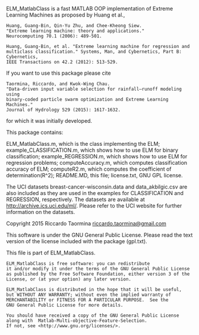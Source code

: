 ELM_MatlabClass is a fast MATLAB OOP implementation of Extreme Learning Machines
as proposed by Huang et al., 

	Huang, Guang-Bin, Qin-Yu Zhu, and Chee-Kheong Siew.
	"Extreme learning machine: theory and applications." 
	Neurocomputing 70.1 (2006): 489-501.
	
	Huang, Guang-Bin, et al. "Extreme learning machine for regression and 
	multiclass classification." Systems, Man, and Cybernetics, Part B: Cybernetics, 
	IEEE Transactions on 42.2 (2012): 513-529.

If you want to use this package please cite 

	Taormina, Riccardo, and Kwok-Wing Chau. 
	"Data-driven input variable selection for rainfall–runoff modeling using 
	binary-coded particle swarm optimization and Extreme Learning Machines." 
	Journal of Hydrology 529 (2015): 1617-1632.

for which it was initially developed.	

This package contains:

ELM_MatlabClass.m, 			which is the class implementing the ELM;
example_CLASSIFICATION.m, 		which shows how to use ELM for binary classification;
example_REGRESSION.m, 			which shows how to use ELM for regression problems;
computeAccuracy.m,			which computes classification accuracy of ELM;
computeR2.m,				which computes the coefficient of determination(R^2);
README.MD,				this file;
license.txt,				GNU GPL license.

The UCI datasets breast-cancer-wisconsin.data and data_akbilgic.csv are also 
included as they are used in the examples for CLASSIFICATION and REGRESSION, 
respectively. The datasets are available at http://archive.ics.uci.edu/ml/.
Please refer to the UCI website for further information on the datasets.



Copyright 2015 Riccardo Taormina 
riccardo.taormina@gmail.com 

This software is under the GNU General Public License. 
Please read the text version of the license included with the package (gpl.txt).


This file is part of ELM_MatlabClass.

    ELM_MatlabClass is free software: you can redistribute 
    it and/or modify it under the terms of the GNU General Public License 
    as published by the Free Software Foundation, either version 3 of the 
    License, or (at your option) any later version.     

    ELM_MatlabClass is distributed in the hope that it will be useful,
    but WITHOUT ANY WARRANTY; without even the implied warranty of
    MERCHANTABILITY or FITNESS FOR A PARTICULAR PURPOSE.  See the
    GNU General Public License for more details.

    You should have received a copy of the GNU General Public License
    along with  Matlab-Multi-objective-Feature-Selection.  
    If not, see <http://www.gnu.org/licenses/>.

